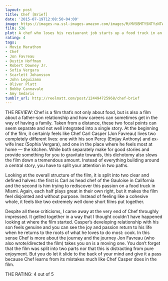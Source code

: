 ```yaml
---
layout: post
title: Chef [Brief]
date: '2015-07-19T12:08:50-04:00'
image: https://images-na.ssl-images-amazon.com/images/M/MV5BMTY5NTYzNTA1M15BMl5BanBnXkFtZTgwODIwODU1MTE@._V1_UY268_CR0,0,182,268_AL_.jpg
film: 536
plot: A chef who loses his restaurant job starts up a food truck in an effort to reclaim his creative promise, while piecing back together his estranged family.
rating: 4
tags:
- Movie Marathon
- Chef
- Jon Favreau
- Dustin Hoffman
- Robert Downey Jr.
- Sofia Vergara
- Scarlett Johansson
- John Leguizamo
- Oliver Platt
- Bobby Cannavale
- Amy Sedaris
tumblr_url: http://reelmatt.com/post/124494725968/chef-brief
---
```


THE REVIEW: Chef is a film that’s not only about food, but is also a film about a father-son relationship and how careers can sometimes get in the way of having a family. Taken from a distance, these two focal points can seem separate and not well integrated into a single story. At the beginning of the film, it certainly feels like Chef Carl Casper (Jon Favreau) lives two completely different lives: one with his son Percy (Emjay Anthony) and ex-wife Inez (Sophia Vergara), and one in the place where he feels most at home — the kitchen. While both separately make for good stories and provide something for you to gravitate towards, this dichotomy also slows the film down a tremendous amount. Instead of everything building around a central story, you have to split your attention in two paths.

Looking at the overall structure of the film, it is split into two clear and defined halves: the first is Carl as head chef of the Gauloise in California and the second is him trying to rediscover this passion on a food truck in Miami. Again, each half plays great in their own right, but it makes the film feel disjointed and without purpose. Instead of feeling like a cohesive whole, it feels like two extremely well done short films put together.

Despite all these criticisms, I came away at the very end of Chef throughly impressed. It gelled together in a way that I thought couldn’t have happened looking at where the film started. Casper’s developing relationship with his son feels genuine and you can see the joy and passion return to his life when he returns to the roots of what he loves to do most: cook. In this sense Chef is more about the journey and the journey Jon Favreau (who also wrote/directed the film) takes you on is a moving one. You don’t forget that the film was split into two parts nor that this is distracting from pure enjoyment. But you do let it slide to the back of your mind and give it a pass because Chef learns from its mistakes much like Chef Casper does in the film.

THE RATING: 4 out of 5